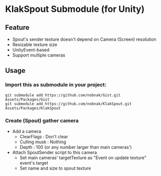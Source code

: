 # KlakSpout Submodule (for Unity)
## Feature
- Spout's sender texture doesn't depend on Camera (Screen) resolution
- Resizable texture size
- UnityEvent-based
- Support multiple cameras

## Usage
### Import this as submodule in your project:
```
git submodule add https://github.com/nobnak/Gist.git Assets/Packages/Gist
git submodule add https://github.com/nobnak/KlakSpout.git Assets/Packages/KlakSpout
```

### Create (Spout) gather camera
 - Add a camera
   - ClearFlags : Don't clear
   - Culling musk : Nothing
   - Depth : 100 (or any number larger than main cameras')
 - Attach SpoutSender script to this camera
   - Set main cameras' targetTexture as "Event on update texture" event's target
   - Set name and size to spout texture
